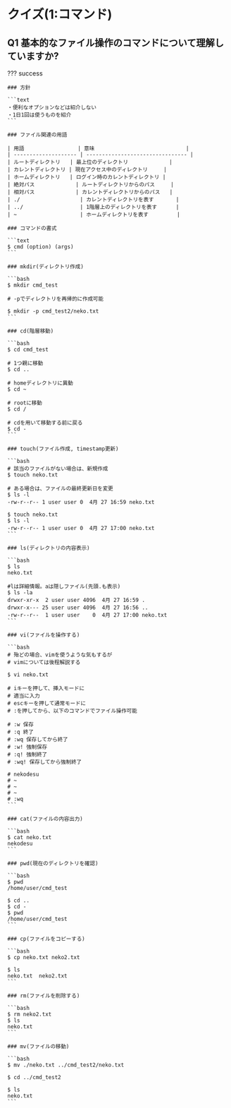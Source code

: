 # クイズ(1:コマンド)

## Q1 基本的なファイル操作のコマンドについて理解していますか?

??? success

    ### 方針

    ```text
    ・便利なオプションなどは紹介しない
    ・1日1回は使うものを紹介
    ```

    ### ファイル関連の用語

    | 用語                 | 意味                             |
    | -------------------- | -------------------------------- |
    | ルートディレクトリ   | 最上位のディレクトリ             |
    | カレントディレクトリ | 現在アクセス中のディレクトリ     |
    | ホームディレクトリ   | ログイン時のカレントディレクトリ |
    | 絶対パス             | ルートディレクトリからのパス     |
    | 相対パス             | カレントディレクトリからのパス   |
    | ./                   | カレントディレクトリを表す       |
    | ../                  | 1階層上のディレクトリを表す      |
    | ~                    | ホームディレクトリを表す         |

    ### コマンドの書式

    ```text
    $ cmd (option) (args)
    ```

    ### mkdir(ディレクトリ作成)

    ```bash
    $ mkdir cmd_test

    # -pでディレクトリを再帰的に作成可能

    $ mkdir -p cmd_test2/neko.txt
    ```

    ### cd(階層移動)

    ```bash
    $ cd cmd_test

    # 1つ親に移動
    $ cd ..

    # homeディレクトリに異動
    $ cd ~

    # rootに移動
    $ cd /

    # cdを用いて移動する前に戻る
    $ cd -
    ```

    ### touch(ファイル作成, timestamp更新)

    ```bash
    # 該当のファイルがない場合は、新規作成
    $ touch neko.txt

    # ある場合は、ファイルの最終更新日を変更
    $ ls -l
    -rw-r--r-- 1 user user 0  4月 27 16:59 neko.txt

    $ touch neko.txt
    $ ls -l
    -rw-r--r-- 1 user user 0  4月 27 17:00 neko.txt
    ```

    ### ls(ディレクトリの内容表示)

    ```bash
    $ ls
    neko.txt

    #lは詳細情報。aは隠しファイル(先頭.も表示)
    $ ls -la
    drwxr-xr-x  2 user user 4096  4月 27 16:59 .
    drwxr-x--- 25 user user 4096  4月 27 16:56 ..
    -rw-r--r--  1 user user    0  4月 27 17:00 neko.txt
    ```

    ### vi(ファイルを操作する)

    ```bash
    # 殆どの場合、vimを使うような気もするが
    # vimについては後程解説する

    $ vi neko.txt

    # iキーを押して、挿入モードに
    # 適当に入力
    # escキーを押して通常モードに
    # :を押してから、以下のコマンドでファイル操作可能
    
    # :w 保存
    # :q 終了
    # :wq 保存してから終了
    # :w! 強制保存
    # :q! 強制終了
    # :wq! 保存してから強制終了

    # nekodesu
    # ~
    # ~
    # ~
    # :wq
    ```

    ### cat(ファイルの内容出力)

    ```bash
    $ cat neko.txt
    nekodesu
    ```

    ### pwd(現在のディレクトリを確認)

    ```bash
    $ pwd
    /home/user/cmd_test

    $ cd ..
    $ cd -
    $ pwd
    /home/user/cmd_test
    ```

    ### cp(ファイルをコピーする)

    ```bash
    $ cp neko.txt neko2.txt

    $ ls
    neko.txt  neko2.txt
    ```

    ### rm(ファイルを削除する)

    ```bash
    $ rm neko2.txt
    $ ls
    neko.txt
    ```

    ### mv(ファイルの移動)

    ```bash
    $ mv ./neko.txt ../cmd_test2/neko.txt

    $ cd ../cmd_test2

    $ ls
    neko.txt
    ```


